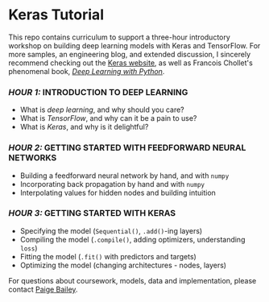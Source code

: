 # Keras Tutorial

This repo contains curriculum to support a three-hour introductory workshop on building deep learning models with Keras and TensorFlow. For more samples, an engineering blog, and extended discussion, I sincerely recommend checking out the [Keras website](https://keras.io/), as well as Francois Chollet's phenomenal book, [_Deep Learning with Python_](https://www.manning.com/books/deep-learning-with-python).

### _HOUR 1:_ INTRODUCTION TO DEEP LEARNING
* What is _deep learning_, and why should you care?
* What is _TensorFlow_, and why can it be a pain to use?
* What is _Keras_, and why is it delightful?

### _HOUR 2:_ GETTING STARTED WITH FEEDFORWARD NEURAL NETWORKS
* Building a feedforward neural network by hand, and with `numpy`
* Incorporating back propagation by hand and with `numpy`
* Interpolating values for hidden nodes and building intuition

### _HOUR 3:_ GETTING STARTED WITH KERAS
* Specifying the model (`Sequential()`, `.add()`-ing layers)
* Compiling the model (`.compile()`, adding optimizers, understanding `loss`)
* Fitting the model (`.fit()` with predictors and targets)
* Optimizing the model (changing architectures - nodes, layers)

For questions about coursework, models, data and implementation, please contact [Paige Bailey](mailto:paige.bailey@microsoft.com).
